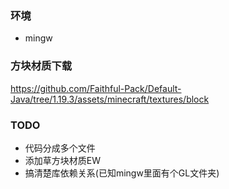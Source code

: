 ### 环境
 - mingw
### 方块材质下载
https://github.com/Faithful-Pack/Default-Java/tree/1.19.3/assets/minecraft/textures/block

### TODO
 - 代码分成多个文件
 - 添加草方块材质EW
 - 搞清楚库依赖关系(已知mingw里面有个GL文件夹)
